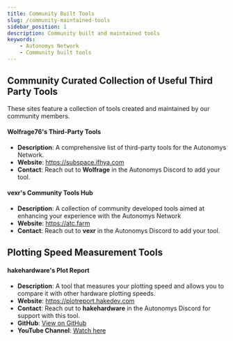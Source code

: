 ```yaml
---
title: Community Built Tools
slug: /community-maintained-tools
sidebar_position: 1
description: Community built and maintained tools
keywords:
    - Autonomys Network
    - Community built tools
---
```


## Community Curated Collection of Useful Third Party Tools

These sites feature a collection of tools created and maintained by our community members.

#### Wolfrage76's Third-Party Tools
- **Description**: A comprehensive list of third-party tools for the Autonomys Network.
- **Website**: https://subspace.ifhya.com
- **Contact**: Reach out to **Wolfrage** in the Autonomys Discord to add your tool.

#### vexr's Community Tools Hub
- **Description**: A collection of community developed tools aimed at enhancing your experience with the Autonomys Network
- **Website**: https://atc.farm
- **Contact**: Reach out to **vexr** in the Autonomys Discord to add your tool.

## Plotting Speed Measurement Tools

#### hakehardware's Plot Report
- **Description**: A tool that measures your plotting speed and allows you to compare it with other hardware plotting speeds.
- **Website**: https://plotreport.hakedev.com
- **Contact**: Reach out to **hakehardware** in the Autonomys Discord for support with this tool.
- **GitHub**: [View on GitHub](https://github.com/hakehardware/plotreport)
- **YouTube Channel**: [Watch here](https://www.youtube.com/channel/UCakvG7QQp4oL0Rtpiei1yKg)